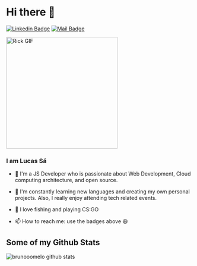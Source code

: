 # Hi there 👋
[![Linkedin Badge](https://img.shields.io/badge/-Lucas%20Sá-blue?style=flat-square&logo=Linkedin&logoColor=white&link=https://www.linkedin.com/in/lucas-s%C3%A1-nascimento-7aab70150/)](https://www.linkedin.com/in/lucas-s%C3%A1-nascimento-7aab70150/)
[![Mail Badge](https://img.shields.io/badge/-lucassnascimento20@gmail.com-d44638?style=flat-square&logo=Protonmail&logoColor=white&link=mailto:lucassnascimento20@gmail.com)](lucassnascimento20@gmail.com)


<a href="https://brunooomelo.com"><img alt="Rick GIF" src="https://media.giphy.com/media/l41JU9pUyosHzWyuQ/giphy.gif" height="300" /></a>

### I am Lucas Sá

- 🔭  I'm a JS Developer who is passionate about Web Development, Cloud computing architecture, and open source.

- 🌱  I'm constantly learning new languages and creating my own personal projects. Also, I really enjoy attending tech related events.

- 🎣  I love fishing and playing CS:GO

- 📫  How to reach me: use the badges above 😃


## Some of my Github Stats
![brunooomelo github stats](https://github-readme-stats.vercel.app/api?username=lucassanascimento&show_icons=true)

